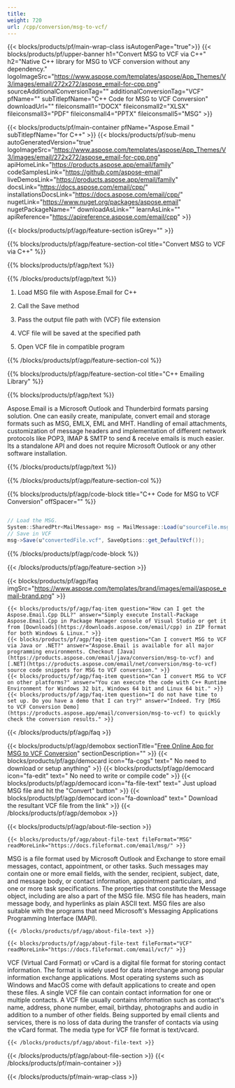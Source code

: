 ```yaml
---
title:  
weight: 720
url: /cpp/conversion/msg-to-vcf/ 
---
```


{{< blocks/products/pf/main-wrap-class isAutogenPage="true">}}
{{< blocks/products/pf/upper-banner h1="Convert MSG to VCF via C++" h2="Native C++ library for MSG to VCF conversion without any dependency." logoImageSrc="https://www.aspose.com/templates/aspose/App_Themes/V3/images/email/272x272/aspose_email-for-cpp.png" sourceAdditionalConversionTag="" additionalConversionTag="VCF" pfName="" subTitlepfName="C++ Code for MSG to VCF Conversion" downloadUrl="" fileiconsmall1="DOCX" fileiconsmall2="XLSX" fileiconsmall3="PDF" fileiconsmall4="PPTX" fileiconsmall5="MSG" >}}

{{< blocks/products/pf/main-container pfName="Aspose.Email " subTitlepfName="for C++" >}}
{{< blocks/products/pf/sub-menu autoGeneratedVersion="true" logoImageSrc="https://www.aspose.com/templates/aspose/App_Themes/V3/images/email/272x272/aspose_email-for-cpp.png" apiHomeLink="https://products.aspose.app/email/family" codeSamplesLink="https://github.com/aspose-email" liveDemosLink="https://products.aspose.app/email/family" docsLink="https://docs.aspose.com/email/cpp/" installationsDocsLink="https://docs.aspose.com/email/cpp/" nugetLink="https://www.nuget.org/packages/aspose.email" nugetPackageName="" downloadAsLink="" learnAsLink="" apiReference="https://apireference.aspose.com/email/cpp" >}}

{{< blocks/products/pf/agp/feature-section isGrey="" >}}

{{% blocks/products/pf/agp/feature-section-col title="Convert MSG to VCF via C++" %}}

{{% blocks/products/pf/agp/text %}}

{{% /blocks/products/pf/agp/text %}}

1.  Load MSG file with Aspose.Email for C++

1.  Call the Save method
1.  Pass the output file path with (VCF) file extension
1.  VCF file will be saved at the specified path
1.  Open VCF file in compatible program

{{% /blocks/products/pf/agp/feature-section-col %}}

{{% blocks/products/pf/agp/feature-section-col title="C++ Emailing Library" %}}

{{% blocks/products/pf/agp/text %}}

 Aspose.Email is a Microsoft Outlook and Thunderbird formats parsing solution. One can easily create, manipulate, convert email and storage formats such as MSG, EMLX, EML and MHT. Handling of email attachments, customization of message headers and implementation of different network protocols like POP3, IMAP & SMTP to send & receive emails is much easier. Its a standalone API and does not require Microsoft Outlook or any other software installation.

{{% /blocks/products/pf/agp/text %}}

{{% /blocks/products/pf/agp/feature-section-col %}}

{{% blocks/products/pf/agp/code-block title="C++ Code for MSG to VCF Conversion" offSpacer="" %}}

```cs

// Load the MSG.
System::SharedPtr<MailMessage> msg = MailMessage::Load(u"sourceFile.msg");
// Save in VCF
msg->Save(u"convertedFile.vcf", SaveOptions::get_DefaultVcf());

```

{{% /blocks/products/pf/agp/code-block %}}

{{< /blocks/products/pf/agp/feature-section >}}

{{< blocks/products/pf/agp/faq imgSrc="https://www.aspose.com/templates/brand/images/email/aspose_email-brand.png" >}}

    {{< blocks/products/pf/agp/faq-item question="How can I get the Aspose.Email.Cpp DLL?" answer="Simply execute Install-Package Aspose.Email.Cpp in Package Manager console of Visual Studio or get it from [Downloads](https://downloads.aspose.com/email/cpp) in ZIP format for both Windows & Linux." >}}
    {{< blocks/products/pf/agp/faq-item question="Can I convert MSG to VCF via Java or .NET?" answer="Aspose.Email is available for all major programming environments. Checkout [Java](https://products.aspose.com/email/java/conversion/msg-to-vcf) and [.NET](https://products.aspose.com/email/net/conversion/msg-to-vcf) source code snippets for MSG to VCF conversion." >}}
    {{< blocks/products/pf/agp/faq-item question="Can I convert MSG to VCF on other platforms?" answer="You can execute the code with C++ Runtime Environment for Windows 32 bit, Windows 64 bit and Linux 64 bit." >}}
    {{< blocks/products/pf/agp/faq-item question="I do not have time to set up. Do you have a demo that I can try?" answer="Indeed. Try [MSG to VCF Conversion Demo](https://products.aspose.app/email/conversion/msg-to-vcf) to quickly check the conversion results." >}}
 
{{< /blocks/products/pf/agp/faq >}}

{{< blocks/products/pf/agp/demobox sectionTitle="[Free Online App for MSG to VCF Conversion](https://products.aspose.app/email/conversion/msg-to-vcf)" sectionDescription="" >}}
        {{< blocks/products/pf/agp/democard icon="fa-cogs" text=" No need to download or setup anything" >}}
        {{< blocks/products/pf/agp/democard icon="fa-edit" text=" No need to write or compile code" >}}
        {{< blocks/products/pf/agp/democard icon="fa-file-text" text=" Just upload MSG file and hit the \"Convert\" button" >}}
        {{< blocks/products/pf/agp/democard icon="fa-download" text=" Download the resultant VCF file from the link" >}}
{{< /blocks/products/pf/agp/demobox >}}

{{< blocks/products/pf/agp/about-file-section >}}

    {{< blocks/products/pf/agp/about-file-text fileFormat="MSG" readMoreLink="https://docs.fileformat.com/email/msg/" >}}
MSG is a file format used by Microsoft Outlook and Exchange to store email messages, contact, appointment, or other tasks. Such messages may contain one or more email fields, with the sender, recipient, subject, date, and message body, or contact information, appointment particulars, and one or more task specifications. The properties that constitute the Message object, including are also a part of the MSG file.  MSG file has headers, main message body, and hyperlinks as plain ASCII text. MSG files are also suitable with the programs that need Microsoft's Messaging Applications Programming Interface (MAPI).

    {{< /blocks/products/pf/agp/about-file-text >}}

    {{< blocks/products/pf/agp/about-file-text fileFormat="VCF" readMoreLink="https://docs.fileformat.com/email/vcf/" >}}
VCF (Virtual Card Format) or vCard is a digital file format for storing contact information. The format is widely used for data interchange among popular information exchange applications. Most operating systems such as Windows and MacOS come with default applications to create and open these files. A single VCF file can contain contact information for one or multiple contacts. A VCF file usually contains information such as contact's name, address, phone number, email, birthday, photographs and audio in addition to a number of other fields. Being supported by email clients and services, there is no loss of data during the transfer of contacts via using the vCard format. The media type for VCF file format is text/vcard.

    {{< /blocks/products/pf/agp/about-file-text >}}

{{< /blocks/products/pf/agp/about-file-section >}}
{{< /blocks/products/pf/main-container >}}
    
{{< /blocks/products/pf/main-wrap-class >}}